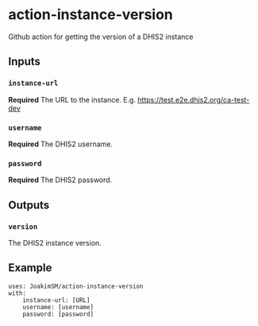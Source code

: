 # action-instance-version

Github action for getting the version of a DHIS2 instance

## Inputs

### `instance-url`

**Required** The URL to the instance. E.g. https://test.e2e.dhis2.org/ca-test-dev

### `username`

**Required** The DHIS2 username.

### `password`

**Required** The DHIS2 password.

## Outputs

### `version`

The DHIS2 instance version.

## Example

```
uses: JoakimSM/action-instance-version
with:
    instance-url: [URL]
    username: [username]
    password: [password]
```
